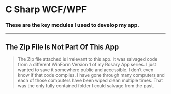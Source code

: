 # C Sharp WCF/WPF

### These are the key modules I used to develop my app.

---

## The Zip File Is Not Part Of This App

> The Zip file attached is Irrelevant to this app. It was salvaged code from a different WinForm Version 1 of my Rosary App series.
> I just wanted to save it somewhere public and accessible. I don’t even know if that code compiles.
> I have gone through many computers and each of those computers have been wiped clean multiple times. 
> That was the only fully contained folder I could salvage from the past.
